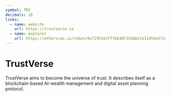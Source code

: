 ```yaml
---
symbol: TRV
decimals: 18
links:
  - name: website
    url: https://trustverse.io
  - name: explorer
    url: https://etherscan.io/token/0x72955eCFf76E48F2C8AbCCe11d54e5734D6f3657
---
```


# TrustVerse

TrustVerse aims to become the universe of trust. It describes itself as a blockchain-based AI-wealth management and digital asset planning protocol.
